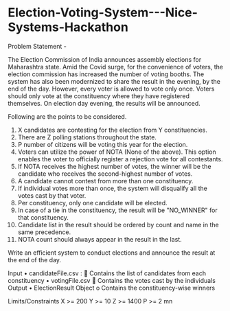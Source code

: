# Election-Voting-System---Nice-Systems-Hackathon

Problem Statement - 

The Election Commission of India announces assembly elections for Maharashtra state. Amid the Covid surge, for the convenience of voters, the election commission has increased the number of voting booths. The system has also been modernized to share the result in the evening, by the end of the day. However, every voter is allowed to vote only once. Voters should only vote at the constituency where they have registered themselves. On election day evening, the results will be announced. 

Following are the points to be considered.
1.	X candidates are contesting for the election from Y constituencies.
2.	There are Z polling stations throughout the state. 
3.	P number of citizens will be voting this year for the election. 
4.	Voters can utilize the power of NOTA (None of the above). This option enables the voter to officially register a rejection vote for all contestants.
5.	If NOTA receives the highest number of votes, the winner will be the candidate who receives the second-highest number of votes.
6.	A candidate cannot contest from more than one constituency.
7.	If individual votes more than once, the system will disqualify all the votes cast by that voter.
8.	Per constituency, only one candidate will be elected.
9.	In case of a tie in the constituency, the result will be "NO_WINNER" for that constituency.
10.	Candidate list in the result should be ordered by count and name in the same precedence.
11.	NOTA count should always appear in the result in the last.

Write an efficient system to conduct elections and announce the result at the end of the day. 

Input
•	candidateFile.csv : 
	Contains the list of candidates from each constituency
•	votingFile.csv
	Contains the votes cast by the individuals
Output
•	ElectionResult Object
o	Contains the constituency-wise winners

Limits/Constraints
X  >= 200
Y  >= 10
Z  >= 1400
P  >= 2 mn
